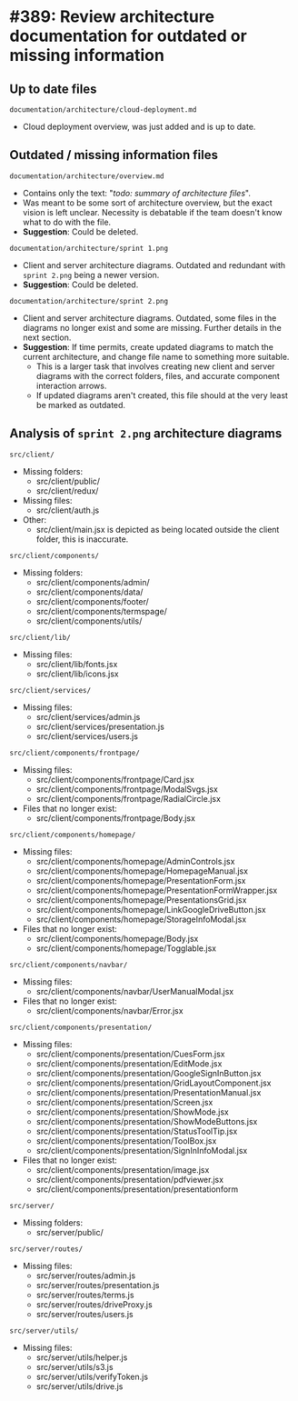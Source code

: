 # #389: Review architecture documentation for outdated or missing information

## Up to date files

`documentation/architecture/cloud-deployment.md`
  - Cloud deployment overview, was just added and is up to date.

## Outdated / missing information files

`documentation/architecture/overview.md`
- Contains only the text: "_todo: summary of architecture files_".
- Was meant to be some sort of architecture overview,  but the exact vision is left unclear. Necessity is debatable if the team doesn't know what to do with the file.
- **Suggestion**: Could be deleted.

`documentation/architecture/sprint 1.png`
- Client and server architecture diagrams. Outdated and redundant with `sprint 2.png` being a newer version. 
- **Suggestion**: Could be deleted.

`documentation/architecture/sprint 2.png`
  - Client and server architecture diagrams. Outdated, some files in the diagrams no longer exist and some are missing. Further details in the next section.
  - **Suggestion**: If time permits, create updated diagrams to match the current architecture, and change file name to something more suitable.
    - This is a larger task that involves creating new client and server diagrams with the correct folders, files, and accurate component interaction arrows.
    - If updated diagrams aren't created, this file should at the very least be marked as outdated.

## Analysis of `sprint 2.png` architecture diagrams

`src/client/`
- Missing folders:
  - src/client/public/
  - src/client/redux/
- Missing files:
  - src/client/auth.js
- Other:
  - src/client/main.jsx is depicted as being located outside the client folder, this is inaccurate.

`src/client/components/`
- Missing folders:
  - src/client/components/admin/
  - src/client/components/data/
  - src/client/components/footer/
  - src/client/components/termspage/
  - src/client/components/utils/
  
`src/client/lib/`
- Missing files:
  - src/client/lib/fonts.jsx
  - src/client/lib/icons.jsx

`src/client/services/`
- Missing files:
  - src/client/services/admin.js
  - src/client/services/presentation.js
  - src/client/services/users.js

`src/client/components/frontpage/`
- Missing files:
  - src/client/components/frontpage/Card.jsx
  - src/client/components/frontpage/ModalSvgs.jsx
  - src/client/components/frontpage/RadialCircle.jsx
- Files that no longer exist:
  - src/client/components/frontpage/Body.jsx
  
`src/client/components/homepage/`
- Missing files:
  - src/client/components/homepage/AdminControls.jsx
  - src/client/components/homepage/HomepageManual.jsx
  - src/client/components/homepage/PresentationForm.jsx
  - src/client/components/homepage/PresentationFormWrapper.jsx
  - src/client/components/homepage/PresentationsGrid.jsx
  - src/client/components/homepage/LinkGoogleDriveButton.jsx
  - src/client/components/homepage/StorageInfoModal.jsx
- Files that no longer exist:
  - src/client/components/homepage/Body.jsx
  - src/client/components/homepage/Togglable.jsx

`src/client/components/navbar/`
- Missing files:
  - src/client/components/navbar/UserManualModal.jsx
- Files that no longer exist:
  - src/client/components/navbar/Error.jsx

`src/client/components/presentation/`
- Missing files:
  - src/client/components/presentation/CuesForm.jsx
  - src/client/components/presentation/EditMode.jsx
  - src/client/components/presentation/GoogleSignInButton.jsx
  - src/client/components/presentation/GridLayoutComponent.jsx
  - src/client/components/presentation/PresentationManual.jsx
  - src/client/components/presentation/Screen.jsx
  - src/client/components/presentation/ShowMode.jsx
  - src/client/components/presentation/ShowModeButtons.jsx
  - src/client/components/presentation/StatusToolTip.jsx
  - src/client/components/presentation/ToolBox.jsx
  - src/client/components/presentation/SignInInfoModal.jsx
- Files that no longer exist:
  - src/client/components/presentation/image.jsx
  - src/client/components/presentation/pdfviewer.jsx
  - src/client/components/presentation/presentationform

`src/server/`
- Missing folders:
  - src/server/public/

`src/server/routes/`
- Missing files:
  - src/server/routes/admin.js
  - src/server/routes/presentation.js
  - src/server/routes/terms.js
  - src/server/routes/driveProxy.js
  - src/server/routes/users.js

`src/server/utils/`
- Missing files:
  - src/server/utils/helper.js
  - src/server/utils/s3.js
  - src/server/utils/verifyToken.js
  - src/server/utils/drive.js
